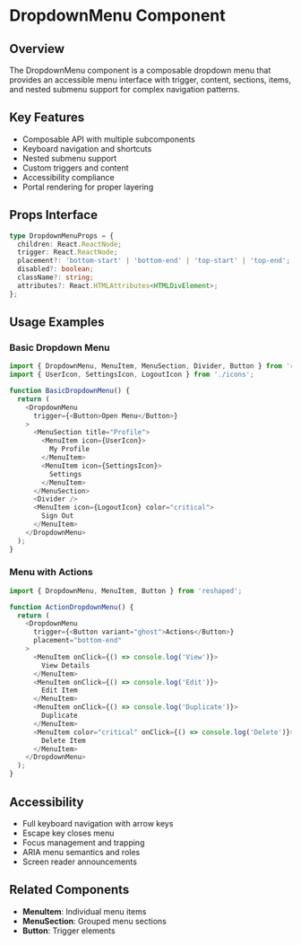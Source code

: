 # DropdownMenu Component

## Overview
The DropdownMenu component is a composable dropdown menu that provides an accessible menu interface with trigger, content, sections, items, and nested submenu support for complex navigation patterns.

## Key Features
- Composable API with multiple subcomponents
- Keyboard navigation and shortcuts
- Nested submenu support
- Custom triggers and content
- Accessibility compliance
- Portal rendering for proper layering

## Props Interface
```typescript
type DropdownMenuProps = {
  children: React.ReactNode;
  trigger: React.ReactNode;
  placement?: 'bottom-start' | 'bottom-end' | 'top-start' | 'top-end';
  disabled?: boolean;
  className?: string;
  attributes?: React.HTMLAttributes<HTMLDivElement>;
};
```

## Usage Examples

### Basic Dropdown Menu
```typescript
import { DropdownMenu, MenuItem, MenuSection, Divider, Button } from 'reshaped';
import { UserIcon, SettingsIcon, LogoutIcon } from './icons';

function BasicDropdownMenu() {
  return (
    <DropdownMenu 
      trigger={<Button>Open Menu</Button>}
    >
      <MenuSection title="Profile">
        <MenuItem icon={UserIcon}>
          My Profile
        </MenuItem>
        <MenuItem icon={SettingsIcon}>
          Settings
        </MenuItem>
      </MenuSection>
      <Divider />
      <MenuItem icon={LogoutIcon} color="critical">
        Sign Out
      </MenuItem>
    </DropdownMenu>
  );
}
```

### Menu with Actions
```typescript
import { DropdownMenu, MenuItem, Button } from 'reshaped';

function ActionDropdownMenu() {
  return (
    <DropdownMenu 
      trigger={<Button variant="ghost">Actions</Button>}
      placement="bottom-end"
    >
      <MenuItem onClick={() => console.log('View')}>
        View Details
      </MenuItem>
      <MenuItem onClick={() => console.log('Edit')}>
        Edit Item
      </MenuItem>
      <MenuItem onClick={() => console.log('Duplicate')}>
        Duplicate
      </MenuItem>
      <MenuItem color="critical" onClick={() => console.log('Delete')}>
        Delete Item
      </MenuItem>
    </DropdownMenu>
  );
}
```

## Accessibility
- Full keyboard navigation with arrow keys
- Escape key closes menu
- Focus management and trapping
- ARIA menu semantics and roles
- Screen reader announcements

## Related Components
- **MenuItem**: Individual menu items
- **MenuSection**: Grouped menu sections
- **Button**: Trigger elements